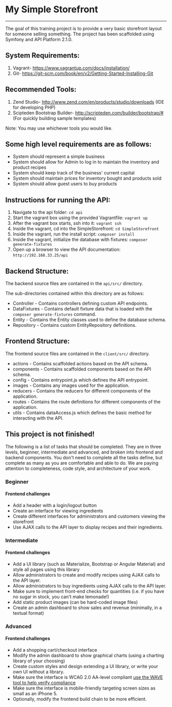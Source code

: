 # My Simple Storefront
--------------------
The goal of this training project is to provide a very basic storefront layout for someone selling something.
The project has been scaffolded using Symfony and API Platform 2.1.0.

## System Requirements:

1. Vagrant- https://www.vagrantup.com/docs/installation/
2. Git- https://git-scm.com/book/en/v2/Getting-Started-Installing-Git

## Recommended Tools:

1. Zend Studio- http://www.zend.com/en/products/studio/downloads (IDE for developing PHP)
2. Scipteden Bootstrap Builder- http://scripteden.com/builder/bootstrap/# (For quickly building sample templates)

Note: You may use whichever tools you would like.

## Some high level requirements are as follows:

* System should represent a simple business
* System should allow for Admin to log in to maintain the inventory and product recipes
* System should keep track of the business' current capital
* System should maintain prices for inventory bought and products sold
* System should allow guest users to buy products

## Instructions for running the API:

1. Navigate to the api folder: ``cd api``
2. Start the vagrant box using the provided Vagrantfile: ``vagrant up``
3. After the vagrant box starts, ssh into it: ``vagrant ssh``
4. Inside the vagrant, cd into the SimpleStorefront: ``cd SimpleStorefront``
5. Inside the vagrant, run the install script: ``composer install``
6. Inside the vagrant, initialize the database with fixtures: ``composer generate-fixtures``
7. Open up a browser to view the API documentation: ``http://192.168.33.25/api``

## Backend Structure:

The backend source files are contained in the ``api/src/`` directory.

The sub-directories contained within this directory are as follows:
* Controller - Contains controllers defining custom API endpoints.
* DataFixtures - Contains default fixture data that is loaded with the ``composer generate-fixtures`` command.
* Entity - Contains the Entity classes used to define the database schema.
* Repository - Contains custom EntityRepository definitions.


## Frontend Structure:

The frontend source files are contained in the ``client/src/`` directory.
* actions - Contains scaffolded actions based on the API schema.
* components - Contains scaffolded components based on the API schema.
* config - Contains entrypoint.js which defines the API entrypoint.
* images - Contains any images used for the application.
* reducers - Contains the reducers for different components of the application.
* routes - Contains the route definitions for different components of the application.
* utils - Contains dataAccess.js which defines the basic method for interacting with the API.


## This project is not finished!

The following is a list of tasks that should be completed. They are in three levels, beginner, intermediate and advanced, and broken into frontend and backend components. You don't need to complete all the tasks define, but complete as many as you are comfortable and able to do. We are paying attention to completeness, code style, and architecture of your work.

### Beginner

#### Frontend challenges
* Add a header with a login/logout button
* Create an interface for viewing ingredients
* Create different interfaces for administrators and customers viewing the storefront
* Use AJAX calls to the API layer to display recipes and their ingredients.

### Intermediate
#### Frontend challenges
* Add a UI library (such as Materialize, Bootstrap or Angular Material) and style all pages using this library
* Allow administrators to create and modify recipes using AJAX calls to the API layer.
* Allow administrators to buy ingredients using AJAX calls to the API layer.
* Make sure to implement front-end checks for quantities (i.e. if you have no sugar in stock, you can't make lemonade!)
* Add static product images (can be hard-coded image files)
* Create an admin dashboard to show sales and revenue (minimally, in a textual format)

### Advanced
#### Frontend challenges
* Add a shopping cart/checkout interface
* Modify the admin dashboard to show graphical charts (using a charting library of your choosing)
* Create custom styles and design extending a UI library, or write your own UI without a library.
* Make sure the interface is WCAG 2.0 AA-level compliant [use the WAVE tool to help verify compliance](https://chrome.google.com/webstore/detail/wave-evaluation-tool/jbbplnpkjmmeebjpijfedlgcdilocofh?hl=en-US)
* Make sure the interface is mobile-friendly targeting screen sizes as small as an iPhone 5.
* Optionally, modify the frontend build chain to be more efficient.
